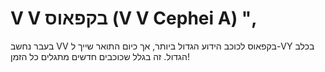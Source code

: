 # V V בקפאוס (V V Cephei A) ",

בעבר נחשב VV בקפאוס לכוכב הידוע הגדול ביותר, אך כיום התואר שייך ל-VY בכלב הגדול.
זה בגלל שכוכבים חדשים מתגלים כל הזמן!
